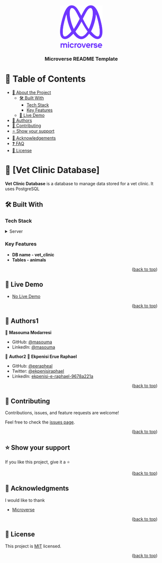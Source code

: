 
<a name="readme-top"></a>

<div align="center">
  <!-- You are encouraged to replace this logo with your own! Otherwise you can also remove it. -->
  <img src="murple_logo.png" alt="logo" width="140"  height="auto" />
  <br/>

  <h3><b>Microverse README Template</b></h3>

</div>

# 📗 Table of Contents

- [📖 About the Project](#about-project)
  - [🛠 Built With](#built-with)
    - [Tech Stack](#tech-stack)
    - [Key Features](#key-features)
  - [🚀 Live Demo](#live-demo)
- [👥 Authors](#authors)
- [🤝 Contributing](#contributing)
- [⭐️ Show your support](#support)
- [🙏 Acknowledgements](#acknowledgements)
- [❓ FAQ](#faq)
- [📝 License](#license)

# 📖 [Vet Clinic Database] <a name="about-project"></a>

**Vet Clinic Database** is a database to manage data stored for a vet clinic. It uses PostgreSQL

## 🛠 Built With <a name="built-with"></a>

### Tech Stack <a name="tech-stack"></a>

<details>
  <summary>Server</summary>
  <ul>
    <li><a href="https://www.postgresql.org/">PostgreSQL</a></li>
    <li><a href="https://www.pgadmin.org/">pgAdmin</a></li>
  </ul>
</details>

### Key Features <a name="key-features"></a>

- **DB name - vet_clinic**
- **Tables - animals**

<p align="right">(<a href="#readme-top">back to top</a>)</p>

## 🚀 Live Demo <a name="live-demo"></a>

- [No Live Demo]()

<p align="right">(<a href="#readme-top">back to top</a>)</p>


## 👥 Authors1 <a name="authors"></a>

👤 **Masouma Modarresi**

- GitHub: [@masouma](https://github.com/Masouma864)
- LinkedIn: [@masouma](https://www.linkedin.com/in/masouma-modarresi)

👤 **Author2**
👤 **Ekpenisi Erue Raphael**

- GitHub: [@eerapheal](https://github.com/eerapheal)
- Twitter: [@ekpenisiraphael](https://twitter.com/ekpenisiraphael)
- LinkedIn: [ekpenisi-e-raphael-9678a221a](https://www.linkedin.com/in/ekpenisi-e-raphael-9678a221a/)

<p align="right">(<a href="#readme-top">back to top</a>)</p>

## 🤝 Contributing <a name="contributing"></a>

Contributions, issues, and feature requests are welcome!

Feel free to check the [issues page](../../issues/).

<p align="right">(<a href="#readme-top">back to top</a>)</p>

## ⭐️ Show your support <a name="support"></a>

If you like this project, give it a ⭐

<p align="right">(<a href="#readme-top">back to top</a>)</p>

## 🙏 Acknowledgments <a name="acknowledgements"></a>

I would like to thank

- [Microverse](https://www.microverse.org/)

<p align="right">(<a href="#readme-top">back to top</a>)</p>

## 📝 License <a name="license"></a>

This project is [MIT](./LICENSE) licensed.

<p align="right">(<a href="#readme-top">back to top</a>)</p>
